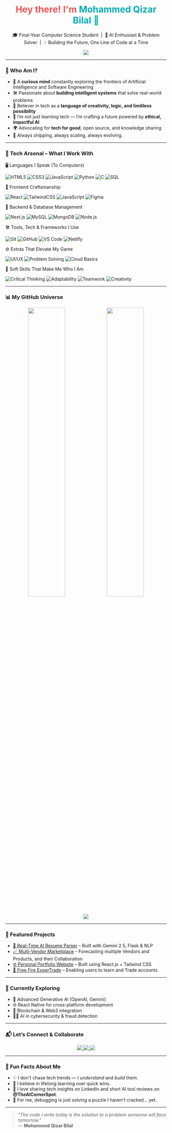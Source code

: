 <h1 align="center" style="color: #F05454;">Hey there! I'm <span style="color:#00ADB5;"> Mohammed Qizar Bilal 👋</span></h1>

<p align="center">
  🎓 Final-Year Computer Science Student &nbsp|&nbsp 🧠 AI Enthusiast & Problem Solver &nbsp|&nbsp 💡 Building the Future, One Line of Code at a Time
</p>

<p align="center">
  <img src="https://readme-typing-svg.demolab.com?font=Fira+Code&size=24&duration=3000&pause=1000&color=00ADB5&center=true&vCenter=true&width=900&lines=Welcome+to+My+Tech+Space!;AI+is+not+the+future%2C+it's+my+present.;Turning+Ideas+into+Impact.;Coding+with+Purpose%2C+Passion%2C+and+Precision."/>
</p>

---

### 🌌 Who Am I?

- 🧠 A **curious mind** constantly exploring the frontiers of Artificial Intelligence and Software Engineering
- 🛠️ Passionate about **building intelligent systems** that solve real-world problems
- 💬 Believer in tech as a **language of creativity, logic, and limitless possibility**
- 🎯 I’m not just learning tech — I’m crafting a future powered by **ethical, impactful AI**
- 🌍 Advocating for **tech for good**, open source, and knowledge sharing
- 🚀 Always shipping, always scaling, always evolving.

---

### 🚀 Tech Arsenal – What I Work With
🖥️ Languages I Speak (To Computers)

![HTML5](https://img.shields.io/badge/HTML5-F06529?style=for-the-badge&logo=html5&logoColor=white)
![CSS3](https://img.shields.io/badge/CSS3-2965F1?style=for-the-badge&logo=css3&logoColor=white)
![JavaScript](https://img.shields.io/badge/JavaScript-F7E018?style=for-the-badge&logo=javascript&logoColor=black)
![Python](https://img.shields.io/badge/Python-306998?style=for-the-badge&logo=python&logoColor=FFD43B)
![C](https://img.shields.io/badge/C-00599C?style=for-the-badge&logo=c&logoColor=white)
![SQL](https://img.shields.io/badge/SQL-336791?style=for-the-badge&logo=mysql&logoColor=white)


🎨 Frontend Craftsmanship

![React](https://img.shields.io/badge/React-20232A?style=for-the-badge&logo=react&logoColor=61DAFB)
![TailwindCSS](https://img.shields.io/badge/TailwindCSS-0EA5E9?style=for-the-badge&logo=tailwind-css&logoColor=white)
![JavaScript](https://img.shields.io/badge/Vanilla_JS-F7DF1E?style=for-the-badge&logo=javascript&logoColor=black)
![Figma](https://img.shields.io/badge/Figma-1E1E1E?style=for-the-badge&logo=figma&logoColor=F24E1E)

🧠 Backend & Database Management

![Next.js](https://img.shields.io/badge/Next.js-000000?style=for-the-badge&logo=nextdotjs&logoColor=white)
![MySQL](https://img.shields.io/badge/MySQL-00758F?style=for-the-badge&logo=mysql&logoColor=white)
![MongoDB](https://img.shields.io/badge/MongoDB-00ED64?style=for-the-badge&logo=mongodb&logoColor=white)
![Node.js](https://img.shields.io/badge/Node.js-339933?style=for-the-badge&logo=node.js&logoColor=white)

🛠️ Tools, Tech & Frameworks I Use

![Git](https://img.shields.io/badge/Git-F1502F?style=for-the-badge&logo=git&logoColor=white)
![GitHub](https://img.shields.io/badge/GitHub-181717?style=for-the-badge&logo=github&logoColor=white)
![VS Code](https://img.shields.io/badge/VS_Code-007ACC?style=for-the-badge&logo=visual-studio-code&logoColor=white)
![Netlify](https://img.shields.io/badge/Netlify-00C7B7?style=for-the-badge&logo=netlify&logoColor=white)

⚙️ Extras That Elevate My Game

![UI/UX](https://img.shields.io/badge/UI/UX-FE4A49?style=for-the-badge&logo=adobe-xd&logoColor=white)
![Problem Solving](https://img.shields.io/badge/Problem%20Solving-212121?style=for-the-badge&logo=codeforces&logoColor=white)
![Cloud Basics](https://img.shields.io/badge/Cloud%20Computing-4285F4?style=for-the-badge&logo=google-cloud&logoColor=white)

🧠 Soft Skills That Make Me Who I Am

![Critical Thinking](https://img.shields.io/badge/Critical%20Thinking-1E88E5?style=for-the-badge)
![Adaptability](https://img.shields.io/badge/Adaptability-8E24AA?style=for-the-badge)
![Teamwork](https://img.shields.io/badge/Teamwork-43A047?style=for-the-badge)
![Creativity](https://img.shields.io/badge/Creativity-FF6F00?style=for-the-badge)

---

### 📊 My GitHub Universe

<p align="center">
  <img src="https://github-readme-stats.vercel.app/api?username=QizarBilal&show_icons=true&theme=tokyonight" width="48%"/>
  <img src="https://github-readme-streak-stats.herokuapp.com?user=QizarBilal&theme=tokyonight" width="48%"/>
</p>

<p align="center">
  <img src="https://github-readme-stats.vercel.app/api/top-langs/?username=QizarBilal&layout=compact&theme=tokyonight" />
</p>

---

### 🚀 Featured Projects

- [🤖 Real-Time AI Resume Parser](https://github.com/QizarBilal/ai-resume-parser) – Built with Gemini 2.5, Flask & NLP
- [📈 Multi-Vendor Marketplace](https://github.com/QizarBilal/Multi-Vendor-Marketplace) – Forecasting multiple Vendors and Products, and their Collaboration
- [🌐 Personal Portfolio Website](https://github.com/QizarBilal/Personal-Portfolio) – Built using React.js + Tailwind CSS
- [💬 Free Fire ExperTrade](https://github.com/QizarBilal/FreeFireXperTrade) – Enabling users to learn and Trade accounts

---

### 🌱 Currently Exploring

- 🤖 Advanced Generative AI (OpenAI, Gemini)
- 🌐 React Native for cross-platform development
- 🔐 Blockchain & Web3 integration
- 🕵️‍♂️ AI in cybersecurity & fraud detection

---

### 📬 Let’s Connect & Collaborate

<p align="center">
  <a href="mailto:qizarbilal@gmail.com">
    <img src="https://img.shields.io/badge/Email-D14836?style=for-the-badge&logo=gmail&logoColor=white"/>
  </a>
  <a href="https://www.linkedin.com/in/mohammed-qizar-bilal">
    <img src="https://img.shields.io/badge/LinkedIn-0077B5?style=for-the-badge&logo=linkedin&logoColor=white"/>
  </a>
  <a href="https://qizarbilal.netlify.app">
    <img src="https://img.shields.io/badge/Portfolio-121212?style=for-the-badge&logo=google-chrome&logoColor=white"/>
  </a>
</p>

---

### 🧠 Fun Facts About Me

- ✨ I don't chase tech trends — I *understand* and *build* them.
- 📖 I believe in lifelong learning over quick wins.
- 🎤 I love sharing tech insights on LinkedIn and short AI tool reviews on **@TheAICornerSpot**.
- 🧩 For me, debugging is just solving a puzzle I haven't cracked… yet.

---

> *"The code I write today is the solution to a problem someone will face tomorrow."*  
> — **Mohammed Qizar Bilal**

